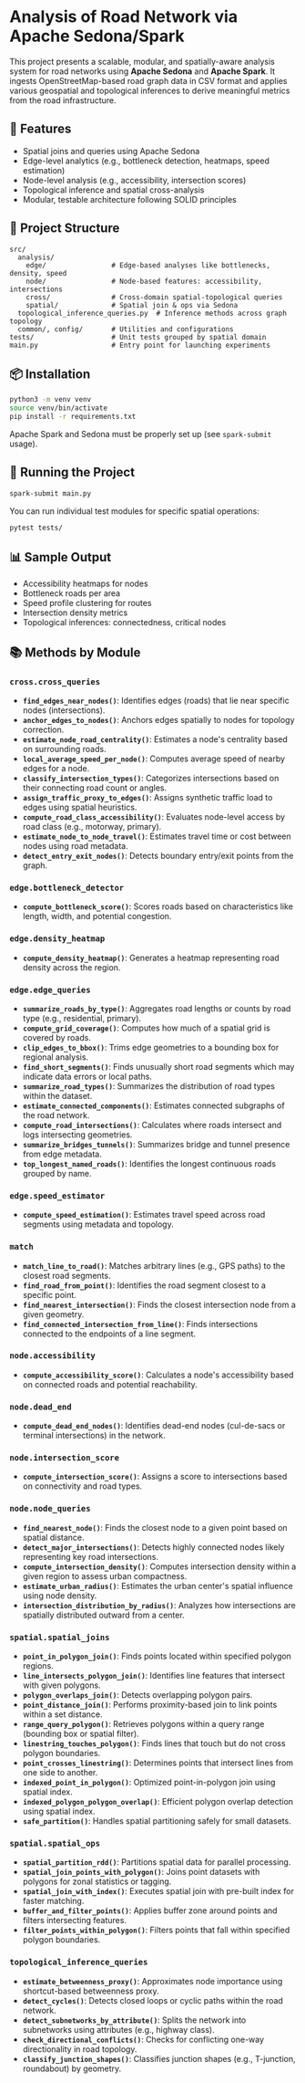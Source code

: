 # Analysis of Road Network via Apache Sedona/Spark

This project presents a scalable, modular, and spatially-aware analysis system for road networks using **Apache Sedona** and **Apache Spark**. It ingests OpenStreetMap-based road graph data in CSV format and applies various geospatial and topological inferences to derive meaningful metrics from the road infrastructure.

## 🚀 Features

- Spatial joins and queries using Apache Sedona
- Edge-level analytics (e.g., bottleneck detection, heatmaps, speed estimation)
- Node-level analysis (e.g., accessibility, intersection scores)
- Topological inference and spatial cross-analysis
- Modular, testable architecture following SOLID principles

## 📁 Project Structure

```
src/
  analysis/
    edge/                # Edge-based analyses like bottlenecks, density, speed
    node/                # Node-based features: accessibility, intersections
    cross/               # Cross-domain spatial-topological queries
    spatial/             # Spatial join & ops via Sedona
  topological_inference_queries.py  # Inference methods across graph topology
  common/, config/       # Utilities and configurations
tests/                   # Unit tests grouped by spatial domain
main.py                  # Entry point for launching experiments
```

## 📦 Installation

```bash
python3 -m venv venv
source venv/bin/activate
pip install -r requirements.txt
```

Apache Spark and Sedona must be properly set up (see `spark-submit` usage).

## 🧪 Running the Project

```bash
spark-submit main.py
```

You can run individual test modules for specific spatial operations:

```bash
pytest tests/
```

## 📊 Sample Output

- Accessibility heatmaps for nodes
- Bottleneck roads per area
- Speed profile clustering for routes
- Intersection density metrics
- Topological inferences: connectedness, critical nodes

## 📚 Methods by Module

### `cross.cross_queries`
- **`find_edges_near_nodes()`**: Identifies edges (roads) that lie near specific nodes (intersections).
- **`anchor_edges_to_nodes()`**: Anchors edges spatially to nodes for topology correction.
- **`estimate_node_road_centrality()`**: Estimates a node's centrality based on surrounding roads.
- **`local_average_speed_per_node()`**: Computes average speed of nearby edges for a node.
- **`classify_intersection_types()`**: Categorizes intersections based on their connecting road count or angles.
- **`assign_traffic_proxy_to_edges()`**: Assigns synthetic traffic load to edges using spatial heuristics.
- **`compute_road_class_accessibility()`**: Evaluates node-level access by road class (e.g., motorway, primary).
- **`estimate_node_to_node_travel()`**: Estimates travel time or cost between nodes using road metadata.
- **`detect_entry_exit_nodes()`**: Detects boundary entry/exit points from the graph.

### `edge.bottleneck_detector`
- **`compute_bottleneck_score()`**: Scores roads based on characteristics like length, width, and potential congestion.

### `edge.density_heatmap`
- **`compute_density_heatmap()`**: Generates a heatmap representing road density across the region.

### `edge.edge_queries`
- **`summarize_roads_by_type()`**: Aggregates road lengths or counts by road type (e.g., residential, primary).
- **`compute_grid_coverage()`**: Computes how much of a spatial grid is covered by roads.
- **`clip_edges_to_bbox()`**: Trims edge geometries to a bounding box for regional analysis.
- **`find_short_segments()`**: Finds unusually short road segments which may indicate data errors or local paths.
- **`summarize_road_types()`**: Summarizes the distribution of road types within the dataset.
- **`estimate_connected_components()`**: Estimates connected subgraphs of the road network.
- **`compute_road_intersections()`**: Calculates where roads intersect and logs intersecting geometries.
- **`summarize_bridges_tunnels()`**: Summarizes bridge and tunnel presence from edge metadata.
- **`top_longest_named_roads()`**: Identifies the longest continuous roads grouped by name.

### `edge.speed_estimator`
- **`compute_speed_estimation()`**: Estimates travel speed across road segments using metadata and topology.

### `match`
- **`match_line_to_road()`**: Matches arbitrary lines (e.g., GPS paths) to the closest road segments.
- **`find_road_from_point()`**: Identifies the road segment closest to a specific point.
- **`find_nearest_intersection()`**: Finds the closest intersection node from a given geometry.
- **`find_connected_intersection_from_line()`**: Finds intersections connected to the endpoints of a line segment.

### `node.accessibility`
- **`compute_accessibility_score()`**: Calculates a node's accessibility based on connected roads and potential reachability.

### `node.dead_end`
- **`compute_dead_end_nodes()`**: Identifies dead-end nodes (cul-de-sacs or terminal intersections) in the network.

### `node.intersection_score`
- **`compute_intersection_score()`**: Assigns a score to intersections based on connectivity and road types.

### `node.node_queries`
- **`find_nearest_node()`**: Finds the closest node to a given point based on spatial distance.
- **`detect_major_intersections()`**: Detects highly connected nodes likely representing key road intersections.
- **`compute_intersection_density()`**: Computes intersection density within a given region to assess urban compactness.
- **`estimate_urban_radius()`**: Estimates the urban center's spatial influence using node density.
- **`intersection_distribution_by_radius()`**: Analyzes how intersections are spatially distributed outward from a center.

### `spatial.spatial_joins`
- **`point_in_polygon_join()`**: Finds points located within specified polygon regions.
- **`line_intersects_polygon_join()`**: Identifies line features that intersect with given polygons.
- **`polygon_overlaps_join()`**: Detects overlapping polygon pairs.
- **`point_distance_join()`**: Performs proximity-based join to link points within a set distance.
- **`range_query_polygon()`**: Retrieves polygons within a query range (bounding box or spatial filter).
- **`linestring_touches_polygon()`**: Finds lines that touch but do not cross polygon boundaries.
- **`point_crosses_linestring()`**: Determines points that intersect lines from one side to another.
- **`indexed_point_in_polygon()`**: Optimized point-in-polygon join using spatial index.
- **`indexed_polygon_polygon_overlap()`**: Efficient polygon overlap detection using spatial index.
- **`safe_partition()`**: Handles spatial partitioning safely for small datasets.

### `spatial.spatial_ops`
- **`spatial_partition_rdd()`**: Partitions spatial data for parallel processing.
- **`spatial_join_points_with_polygon()`**: Joins point datasets with polygons for zonal statistics or tagging.
- **`spatial_join_with_index()`**: Executes spatial join with pre-built index for faster matching.
- **`buffer_and_filter_points()`**: Applies buffer zone around points and filters intersecting features.
- **`filter_points_within_polygon()`**: Filters points that fall within specified polygon boundaries.

### `topological_inference_queries`
- **`estimate_betweenness_proxy()`**: Approximates node importance using shortcut-based betweenness proxy.
- **`detect_cycles()`**: Detects closed loops or cyclic paths within the road network.
- **`detect_subnetworks_by_attribute()`**: Splits the network into subnetworks using attributes (e.g., highway class).
- **`check_directional_conflicts()`**: Checks for conflicting one-way directionality in road topology.
- **`classify_junction_shapes()`**: Classifies junction shapes (e.g., T-junction, roundabout) by geometry.
